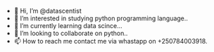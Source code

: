 - 👋 Hi, I’m @datascentist
- 👀 I’m interested in studying python programming language..
- 🌱 I’m currently learning data scince...
- 💞️ I’m looking to collaborate on python..
- 📫 How to reach me contact me via whastapp on +250784003918.


